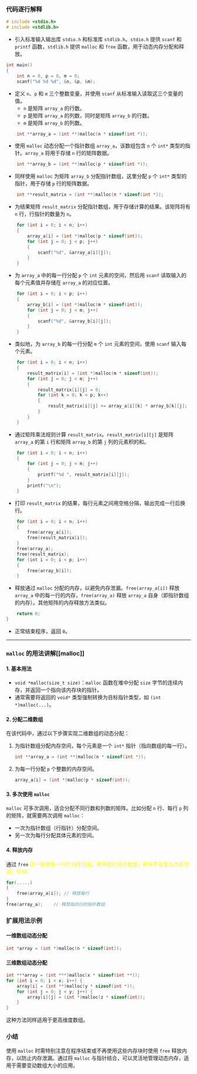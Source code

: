 ### 代码逐行解释

```c
# include <stdio.h>
# include <stdlib.h>
```
- 引入标准输入输出库 `stdio.h` 和标准库 `stdlib.h`。`stdio.h` 提供 `scanf` 和 `printf` 函数，`stdlib.h` 提供 `malloc` 和 `free` 函数，用于动态内存分配和释放。

```c
int main()
{
    int n = 0, p = 0, m = 0;
    scanf("%d %d %d", &n, &p, &m);
```
- 定义 `n`、`p` 和 `m` 三个整数变量，并使用 `scanf` 从标准输入读取这三个变量的值。
    - `n` 是矩阵 `array_a` 的行数。
    - `p` 是矩阵 `array_a` 的列数，同时是矩阵 `array_b` 的行数。
    - `m` 是矩阵 `array_b` 的列数。

```c
    int **array_a = (int **)malloc(n * sizeof(int *));
```
- 使用 `malloc` 动态分配一个指针数组 `array_a`，该数组包含 `n` 个 `int*` 类型的指针。`array_a` 将用于存储 `n` 行的矩阵数据。

```c
    int **array_b = (int **)malloc(p * sizeof(int *));
```
- 同样使用 `malloc` 为矩阵 `array_b` 分配指针数组，这里分配 `p` 个 `int*` 类型的指针，用于存储 `p` 行的矩阵数据。

```c
    int **result_matrix = (int **)malloc(n * sizeof(int *));
```
- 为结果矩阵 `result_matrix` 分配指针数组，用于存储计算的结果。该矩阵将有 `n` 行，行指针的数量为 `n`。

```c
    for (int i = 0; i < n; i++)
    {
        array_a[i] = (int *)malloc(p * sizeof(int));
        for (int j = 0; j < p; j++)
        {
            scanf("%d", &array_a[i][j]);
        }
    }
```
- 为 `array_a` 中的每一行分配 `p` 个 `int` 元素的空间，然后用 `scanf` 读取输入的每个元素值并存储在 `array_a` 的对应位置。

```c
    for (int i = 0; i < p; i++)
    {
        array_b[i] = (int *)malloc(m * sizeof(int));
        for (int j = 0; j < m; j++)
        {
            scanf("%d", &array_b[i][j]);
        }
    }
```
- 类似地，为 `array_b` 的每一行分配 `m` 个 `int` 元素的空间，使用 `scanf` 输入每个元素。

```c
    for (int i = 0; i < n; i++)
    {
        result_matrix[i] = (int *)malloc(m * sizeof(int));
        for (int j = 0; j < m; j++)
        {
            result_matrix[i][j] = 0;
            for (int k = 0; k < p; k++)
            {
                result_matrix[i][j] += array_a[i][k] * array_b[k][j];
            }
        }
    }
```
- 通过矩阵乘法规则计算 `result_matrix`。`result_matrix[i][j]` 是矩阵 `array_a` 的第 `i` 行和矩阵 `array_b` 的第 `j` 列的元素积的和。

```c
    for (int i = 0; i < n; i++)
    {
        for (int j = 0; j < m; j++)
        {
            printf("%d ", result_matrix[i][j]);
        }
        printf("\n");
    }
```
- 打印 `result_matrix` 的结果，每行元素之间用空格分隔，输出完成一行后换行。

```c
    for (int i = 0; i < n; i++)
    {
        free(array_a[i]);
        free(result_matrix[i]);
    }
    free(array_a);
    free(result_matrix);
    for (int i = 0; i < p; i++)
    {
        free(array_b[i]);
    }
```
- 释放通过 `malloc` 分配的内存，以避免内存泄漏。`free(array_a[i])` 释放 `array_a` 中的每一行的内存，`free(array_a)` 释放 `array_a` 自身（即指针数组的内存）。其他矩阵的内存释放方法类似。

```c
    return 0;
}
```
- 正常结束程序，返回 `0`。

---

### `malloc` 的用法讲解[[malloc]]

#### 1. 基本用法
- `void *malloc(size_t size)`：`malloc` 函数在堆中分配 `size` 字节的连续内存，并返回一个指向该内存块的指针。
- 通常需要将返回的 `void*` 类型强制转换为目标指针类型，如 `(int *)malloc(...)`。

#### 2. 分配二维数组
在该代码中，通过以下步骤实现二维数组的动态分配：
1. 为指针数组分配内存空间，每个元素是一个 `int*` 指针（指向数组的每一行）。
   ```c
   int **array_a = (int **)malloc(n * sizeof(int *));
   ```
2. 为每一行分配 `p` 个整数的内存空间。
   ```c
   array_a[i] = (int *)malloc(p * sizeof(int));
   ```

#### 3. 多次使用 `malloc`
`malloc` 可多次调用，适合分配不同行数和列数的矩阵。比如分配 `n` 行、每行 `p` 列的矩阵，就需要两次调用 `malloc`：

- 一次为指针数组（行指针）分配空间。
- 另一次为每行分配具体元素的空间。

#### 4. 释放内存
通过 `free` <font color="#ffff00">逐一释放每一行的内存空间，再释放行指针数组，确保不会发生内存泄漏。例如：</font>
```c
for(.....)
{
	free(array_a[i]); // 释放每行
}
free(array_a);    // 释放指向行的指针数组
```

### 扩展用法示例

#### 一维数组动态分配
```c
int *array = (int *)malloc(n * sizeof(int));
```

#### 三维数组动态分配
```c
int ***array = (int ***)malloc(x * sizeof(int **));
for (int i = 0; i < x; i++) {
    array[i] = (int **)malloc(y * sizeof(int *));
    for (int j = 0; j < y; j++) {
        array[i][j] = (int *)malloc(z * sizeof(int));
    }
}
```
这种方法同样适用于更高维度数组。

### 小结
使用 `malloc` 时需特别注意在程序结束或不再使用这些内存块时使用 `free` 释放内存，以防止内存泄漏。通过将 `malloc` 与指针结合，可以灵活地管理动态内存，适用于需要变动数组大小的应用。